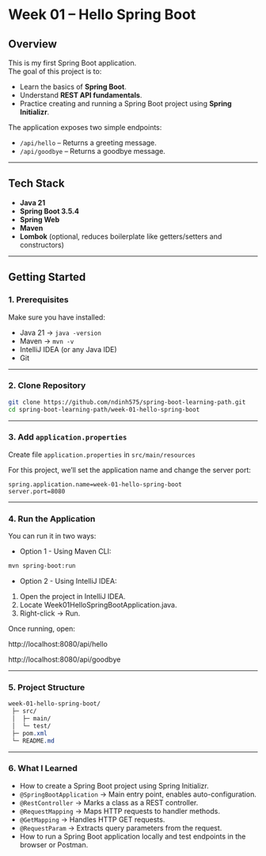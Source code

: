 # Week 01 – Hello Spring Boot

## Overview
This is my first Spring Boot application.  
The goal of this project is to:
- Learn the basics of **Spring Boot**.
- Understand **REST API fundamentals**.
- Practice creating and running a Spring Boot project using **Spring Initializr**.

The application exposes two simple endpoints:
- `/api/hello` – Returns a greeting message.
- `/api/goodbye` – Returns a goodbye message.

---

## Tech Stack
- **Java 21**
- **Spring Boot 3.5.4**
- **Spring Web**
- **Maven**
- **Lombok** (optional, reduces boilerplate like getters/setters and constructors)

---

## Getting Started

### 1. Prerequisites
Make sure you have installed:
- Java 21 → `java -version`
- Maven → `mvn -v`
- IntelliJ IDEA (or any Java IDE)
- Git

---

### 2. Clone Repository
```bash
git clone https://github.com/ndinh575/spring-boot-learning-path.git
cd spring-boot-learning-path/week-01-hello-spring-boot
```
---

### 3. Add `application.properties`
Create file `application.properties` in `src/main/resources`

For this project, we’ll set the application name and change the server port:

```properties
spring.application.name=week-01-hello-spring-boot
server.port=8080
```

---
### 4. Run the Application
You can run it in two ways:
- Option 1 - Using Maven CLI:
```bash
mvn spring-boot:run
```
- Option 2 - Using IntelliJ IDEA:
1. Open the project in IntelliJ IDEA.
2. Locate Week01HelloSpringBootApplication.java.
3. Right-click → Run.

Once running, open:

http://localhost:8080/api/hello

http://localhost:8080/api/goodbye

---
### 5. Project Structure
```css
week-01-hello-spring-boot/
 ├─ src/
 │  ├─ main/
 │  └─ test/
 ├─ pom.xml
 └─ README.md
```

---
### 6. What I Learned
- How to create a Spring Boot project using Spring Initializr.
- `@SpringBootApplication` → Main entry point, enables auto-configuration.
- `@RestController` → Marks a class as a REST controller.
- `@RequestMapping` → Maps HTTP requests to handler methods.
- `@GetMapping` → Handles HTTP GET requests.
- `@RequestParam` → Extracts query parameters from the request.
- How to run a Spring Boot application locally and test endpoints in the browser or Postman.
